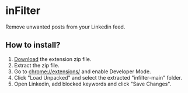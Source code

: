 # inFilter
Remove unwanted posts from your Linkedin feed.

## How to install?
1. [Download](https://github.com/aiktamseel/infilter/archive/refs/heads/main.zip) the extension zip file.
2. Extract the zip file.
3. Go to [chrome://extensions/](chrome://extensions/) and enable Developer Mode.
4. Click "Load Unpacked" and select the extracted "infilter-main" folder.
5. Open Linkedin, add blocked keywords and click "Save Changes".

